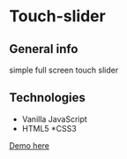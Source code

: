 # Touch-slider
## General info
simple full screen touch slider

## Technologies 
* Vanilla JavaScript 
* HTML5
*CSS3

[Demo here]()
